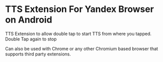# TTS Extension For Yandex Browser on Android
TTS Extension to allow double tap to start TTS from where you tapped. Double Tap again to stop

Can also be used with Chrome or any other Chromium based browser that supports third party extensions.
